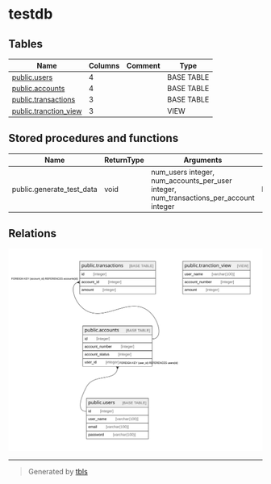 # testdb

## Tables

| Name | Columns | Comment | Type |
| ---- | ------- | ------- | ---- |
| [public.users](public.users.md) | 4 |  | BASE TABLE |
| [public.accounts](public.accounts.md) | 4 |  | BASE TABLE |
| [public.transactions](public.transactions.md) | 3 |  | BASE TABLE |
| [public.tranction_view](public.tranction_view.md) | 3 |  | VIEW |

## Stored procedures and functions

| Name | ReturnType | Arguments | Type |
| ---- | ------- | ------- | ---- |
| public.generate_test_data | void | num_users integer, num_accounts_per_user integer, num_transactions_per_account integer | FUNCTION |

## Relations

![er](schema.svg)

---

> Generated by [tbls](https://github.com/k1LoW/tbls)
